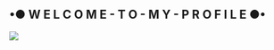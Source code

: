 ##                    •● W E L C O M E - T O - M Y - P R O F I L E ●• 

![](https://cdn.discordapp.com/attachments/831877886680104971/905424865190899723/Konachan.com_-_323955_sample.jpg)
